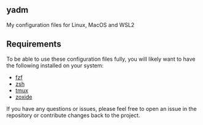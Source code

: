 ## yadm
My configuration files for Linux, MacOS and WSL2 

## Requirements

To be able to use these configuration files fully, you will likely want to have the following installed on your system:

- [fzf](https://github.com/junegunn/fzf)
- [zsh](https://zsh.sourceforge.io)
- [tmux](https://github.com/tmux/tmux)
- [zoxide](https://github.com/ajeetdsouza/zoxide)

If you have any questions or issues, please feel free to open an issue in the repository or contribute changes back to the project. 
